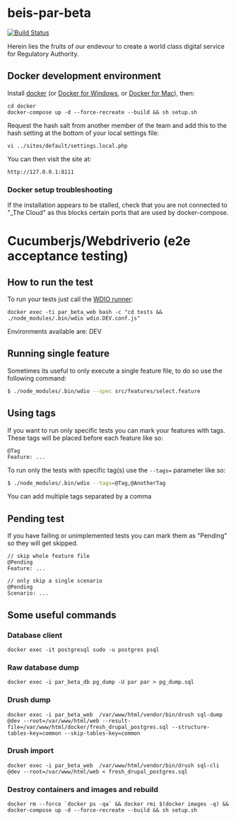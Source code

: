 # beis-par-beta

[![Build Status](https://travis-ci.org/TransformCore/beis-par-beta.svg?branch=master)](https://travis-ci.org/TransformCore/beis-par-beta)

Herein lies the fruits of our endevour to create a world class digital service for Regulatory Authority.

## Docker development environment

Install [docker](https://docs.docker.com/engine/installation/linux/ubuntu/) (or [Docker for Windows](https://docs.docker.com/docker-for-windows/install/), or [Docker for Mac](https://docs.docker.com/docker-for-mac/install/)), then:

    cd docker
    docker-compose up -d --force-recreate --build && sh setup.sh
	
Request the hash salt from another member of the team and add this to the hash setting at the bottom of your local settings file:

    vi ../sites/default/settings.local.php
    
You can then visit the site at:

    http://127.0.0.1:8111
    
### Docker setup troubleshooting

If the installation appears to be stalled, check that you are not connected to "_The Cloud" as this blocks certain ports that are used by docker-compose.
 
# Cucumberjs/Webdriverio (e2e acceptance testing)

## How to run the test

To run your tests just call the [WDIO runner](http://webdriver.io/guide/testrunner/gettingstarted.html):

    docker exec -ti par_beta_web bash -c "cd tests && ./node_modules/.bin/wdio wdio.DEV.conf.js"

Environments available are: DEV

## Running single feature
Sometimes its useful to only execute a single feature file, to do so use the following command:

```sh
$ ./node_modules/.bin/wdio --spec src/features/select.feature
```

## Using tags

If you want to run only specific tests you can mark your features with tags. These tags will be placed before each feature like so:

```gherkin
@Tag
Feature: ...
```

To run only the tests with specific tag(s) use the `--tags=` parameter like so:

```sh
$ ./node_modules/.bin/wdio --tags=@Tag,@AnotherTag
```

You can add multiple tags separated by a comma

## Pending test

If you have failing or unimplemented tests you can mark them as "Pending" so they will get skipped.

```gherkin
// skip whole feature file
@Pending
Feature: ...

// only skip a single scenario
@Pending
Scenario: ...
```
    
    
## Some useful commands

### Database client

    docker exec -it postgresql sudo -u postgres psql
    
### Raw database dump

    docker exec -i par_beta_db pg_dump -U par par > pg_dump.sql
    
### Drush dump

    docker exec -i par_beta_web  /var/www/html/vendor/bin/drush sql-dump @dev --root=/var/www/html/web --result-file=/var/www/html/docker/fresh_drupal_postgres.sql --structure-tables-key=common --skip-tables-key=common
    
### Drush import

    docker exec -i par_beta_web  /var/www/html/vendor/bin/drush sql-cli @dev --root=/var/www/html/web < fresh_drupal_postgres.sql

### Destroy containers and images and rebuild

    docker rm --force `docker ps -qa` && docker rmi $(docker images -q) && docker-compose up -d --force-recreate --build && sh setup.sh

    


